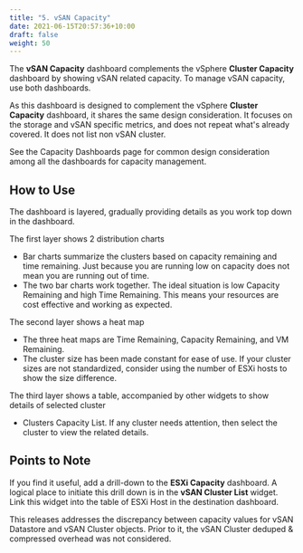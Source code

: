 ```yaml
---
title: "5. vSAN Capacity"
date: 2021-06-15T20:57:36+10:00
draft: false
weight: 50
---
```


The **vSAN Capacity** dashboard complements the vSphere **Cluster Capacity** dashboard by showing vSAN related capacity. To manage vSAN capacity, use both dashboards.

As this dashboard is designed to complement the vSphere **Cluster Capacity** dashboard, it shares the same design consideration. It focuses on the storage and vSAN specific metrics, and does not repeat what's already covered. It does not list non vSAN cluster.

See the Capacity Dashboards page for common design consideration among all the dashboards for capacity management. 

## How to Use

The dashboard is layered, gradually providing details as you work top down in the dashboard.

The first layer shows 2 distribution charts
- Bar charts summarize the clusters based on capacity remaining and time remaining. Just because you are running low on capacity does not mean you are running out of time. 
- The two bar charts work together. The ideal situation is low Capacity Remaining and high Time Remaining. This means your resources are cost effective and working as expected.

The second layer shows a heat map
- The three heat maps are Time Remaining, Capacity Remaining, and VM Remaining.
- The cluster size has been made constant for ease of use. If your cluster sizes are not standardized, consider using the number of ESXi hosts to show the size difference. 

The third layer shows a table, accompanied by other widgets to show details of selected cluster
- Clusters Capacity List. If any cluster needs attention, then select the cluster to view the related details.

## Points to Note

If you find it useful, add a drill-down to the **ESXi Capacity** dashboard. A logical place to initiate this drill down is in the **vSAN Cluster List** widget. Link this widget into the table of ESXi Host in the destination dashboard. 

This releases addresses the discrepancy between capacity values for vSAN Datastore and vSAN Cluster objects. Prior to it, the vSAN Cluster deduped & compressed overhead was not considered.

